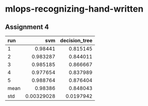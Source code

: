 # mlops-recognizing-hand-written

## Assignment 4

| run   |        svm |   decision_tree |
|:------|-----------:|----------------:|
| 1     | 0.98441    |       0.815145  |
| 2     | 0.983287   |       0.844011  |
| 3     | 0.985185   |       0.866667  |
| 4     | 0.977654   |       0.837989  |
| 5     | 0.988764   |       0.876404  |
| mean  | 0.98386    |       0.848043  |
| std   | 0.00329028 |       0.0197942 |